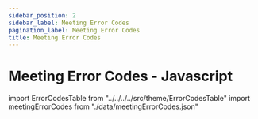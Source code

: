 ```yaml
---
sidebar_position: 2
sidebar_label: Meeting Error Codes
pagination_label: Meeting Error Codes
title: Meeting Error Codes
---
```


# Meeting Error Codes - Javascript

import ErrorCodesTable from "../../../../src/theme/ErrorCodesTable"
import meetingErrorCodes from "./data/meetingErrorCodes.json"

<ErrorCodesTable errorCodes={meetingErrorCodes} />
